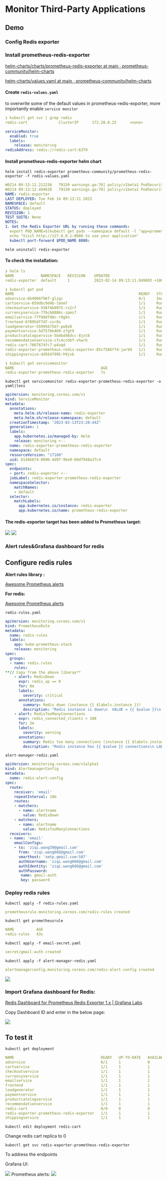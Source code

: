 # Monitor Third-Party Applications

## Demo

### Config Redis exporter

### Install prometheus-redis-exporter

[helm-charts/charts/prometheus-redis-exporter at main · prometheus-community/helm-charts](https://github.com/prometheus-community/helm-charts/tree/main/charts/prometheus-redis-exporter)

[helm-charts/values.yaml at main · prometheus-community/helm-charts](https://github.com/prometheus-community/helm-charts/blob/main/charts/prometheus-redis-exporter/values.yaml)

#### Create `redis-values.yaml`

to overwrite some of the default values in  prometheus-redis-exporter, more importantly enable `service monitor`

```yaml
❯ kubectl get svc | grep redis
redis-cart              ClusterIP      172.20.0.25      <none>
```

```yaml
serviceMonitor:
  enabled: true
  labels:
    release: monitoring
redisAddress: redis://redis-cart:6379
```

#### Install prometheus-redis-exporter helm chart

`helm install redis-exporter prometheus-community/prometheus-redis-exporter -f redis-values.yaml`

```yaml
W0214 09:13:12.212236   79150 warnings.go:70] policy/v1beta1 PodSecurityPolicy is deprecated in v1.21+, unavailable in v1.25+
W0214 09:13:12.494638   79150 warnings.go:70] policy/v1beta1 PodSecurityPolicy is deprecated in v1.21+, unavailable in v1.25+
NAME: redis-exporter
LAST DEPLOYED: Tue Feb 14 09:13:11 2023
NAMESPACE: default
STATUS: deployed
REVISION: 1
TEST SUITE: None
NOTES:
1. Get the Redis Exporter URL by running these commands:
  export POD_NAME=$(kubectl get pods --namespace default -l "app=prometheus-redis-exporter,release=redis-exporter" -o jsonpath="{.items[0].metadata.name}")
  echo "Visit http://127.0.0.1:8080 to use your application"
  kubectl port-forward $POD_NAME 8080:
```

`helm uninstall redis-exporter`

#### To check the installation:

```yaml
❯ helm ls
NAME          	NAMESPACE	REVISION	UPDATED                              	STATUS  	CHART                          	APP VERSION
redis-exporter	default  	1       	2023-02-14 09:13:11.049093 +1000 AEST	deployed	prometheus-redis-exporter-5.3.0	v1.44.0
```

```yaml
❯ kubectl get pod
NAME                                                        READY   STATUS             RESTARTS      AGE
adservice-6b4966f96f-glzgc                                  0/1     ImagePullBackOff   0             35m
cartservice-659dbc9d4b-lmnm7                                1/1     Running            2 (35m ago)   35m
checkoutservice-558f4b9975-rs2rf                            1/1     Running            0             35m
currencyservice-77bcb8886c-zpms7                            1/1     Running            0             35m
emailservice-77f49df48c-r9gkn                               1/1     Running            0             35m
frontend-67895df7d7-cxr8s                                   1/1     Running            0             35m
loadgenerator-55995675b7-pw9z8                              1/1     Running            4 (34m ago)   35m
paymentservice-5d757bb4b9-z7gt9                             1/1     Running            0             35m
productcatalogservice-5b4bd46dcc-8jxt8                      1/1     Running            0             35m
recommendationservice-cfc4ccbbf-vhwrb                       1/1     Running            0             35m
redis-cart-7667674fc7-p4zqd                                 1/1     Running            0             35m
redis-exporter-prometheus-redis-exporter-85cf586f7d-jwr94   1/1     Running            0             2m40s
shippingservice-dd5647995-h9jvb                             1/1     Running            0             35m
```

```yaml
❯ kubectl get servicemonitor
NAME                                       AGE
redis-exporter-prometheus-redis-exporter   7s
```

`kubectl get servicemonitor redis-exporter-prometheus-redis-exporter -o yaml|less`

```yaml
apiVersion: monitoring.coreos.com/v1
kind: ServiceMonitor
metadata:
  annotations:
    meta.helm.sh/release-name: redis-exporter
    meta.helm.sh/release-namespace: default
  creationTimestamp: "2023-02-13T23:20:44Z"
  generation: 1
  labels:
    app.kubernetes.io/managed-by: Helm
    release: monitoring <--
  name: redis-exporter-prometheus-redis-exporter
  namespace: default
  resourceVersion: "17160"
  uid: 8144b674-8096-4d97-9be0-69d7948a37c4
spec:
  endpoints:
  - port: redis-exporter <--
  jobLabel: redis-exporter-prometheus-redis-exporter
  namespaceSelector:
    matchNames:
    - default
  selector:
    matchLabels:
      app.kubernetes.io/instance: redis-exporter
      app.kubernetes.io/name: prometheus-redis-exporter
```

#### The redis-exporter target has been added to Prometheus target:
<img src="./images/demo1.png">
<img src="./images/demo2.png">

### Alert rules&Grafana dashboard for redis

## Configure redis rules

**Alert rules library :**

[Awesome Prometheus alerts](https://awesome-prometheus-alerts.grep.to/)

**For redis:**

[Awesome Prometheus alerts](https://awesome-prometheus-alerts.grep.to/rules#redis)

`redis-rules.yaml`

```yaml
apiVersion: monitoring.coreos.com/v1
kind: PrometheusRule
metadata:
  name: redis-rules
  labels:
    app: kube-prometheus-stack 
    release: monitoring
spec:
  groups:
  - name: redis.rules
    rules:
**// Copy from the above libaray** 
    - alert: RedisDown
      expr: redis_up == 0
      for: 0m
      labels:
        severity: critical
      annotations:
        summary: Redis down (instance {{ $labels.instance }})
        description: "Redis instance is down\n  VALUE = {{ $value }}\n  LABELS = {{ $labels }}"
    - alert: RedisTooManyConnections
      expr: redis_connected_clients > 100
      for: 2m
      labels:
        severity: warning
      annotations:
        summary: Redis too many connections (instance {{ $labels.instance }})
        description: "Redis instance has {{ $value }} connections\n LABELS = {{ $labels }}"
```

`alert-manager-redis.yaml`

```yaml
apiVersion: monitoring.coreos.com/v1alpha1
kind: AlertmanagerConfig
metadata:
  name: redis-alert-config
spec:
  route:
    receiver: 'email'
    repeatInterval: 10m
    routes:
    - matchers:
      - name: alertname
        value: RedisDown
    - matchers:
      - name: alertname
        value: RedisTooManyConnections
  receivers:
  - name: 'email'
    emailConfigs:
    - to: 'ziqi.wang39@gmail.com'
      from: 'ziqi.wang666@gmail.com'
      smarthost: 'smtp.gmail.com:587'
      authUsername: 'ziqi.wang666@gmail.com'
      authIdentity: 'ziqi.wang666@gmail.com'
      authPassword:
       name: gmail-auth
       key: password
```

### Deploy redis rules

`kubectl apply -f redis-rules.yaml`

```yaml
prometheusrule.monitoring.coreos.com/redis-rules created
```

`kubectl get prometheusrule`

```yaml
NAME          AGE
redis-rules   43s
```

`kubectl apply -f email-secret.yaml`

```yaml
secret/gmail-auth created
```

`kubectl apply -f alert-manager-redis.yaml`

```yaml
alertmanagerconfig.monitoring.coreos.com/redis-alert-config created
```

<img src="./images/demo3.png">

### Import Grafana dashboard for Redis:

[Redis Dashboard for Prometheus Redis Exporter 1.x | Grafana Labs](https://grafana.com/grafana/dashboards/763-redis-dashboard-for-prometheus-redis-exporter-1-x/)

Copy Dashboard ID and enter in the below page:

<img src="./images/demo4.png">

## To test it

`kubectl get deployment`

```yaml
NAME                                       READY   UP-TO-DATE   AVAILABLE   AGE
adservice                                  0/1     1            0           147m
cartservice                                1/1     1            1           147m
checkoutservice                            1/1     1            1           147m
currencyservice                            1/1     1            1           147m
emailservice                               1/1     1            1           147m
frontend                                   1/1     1            1           147m
loadgenerator                              1/1     1            1           147m
paymentservice                             1/1     1            1           147m
productcatalogservice                      1/1     1            1           147m
recommendationservice                      1/1     1            1           147m
redis-cart                                 0/0     0            0           147m
redis-exporter-prometheus-redis-exporter   1/1     1            1           107m
shippingservice                            1/1     1            1           147m
```

`kubectl edit deployment redis-cart`

Change redis cart replica to 0

`kubectl get svc redis-exporter-prometheus-redis-exporter`

To address the endpoints

Grafana UI:

<img src="./images/demo5.png">
Prometheus alerts:

<img src="./images/demo6.png">